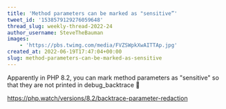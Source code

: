 ```yaml
---
title: 'Method parameters can be marked as "sensitive”'
tweet_id: '1538579129276059648'
thread_slug: weekly-thread-2022-24
author_username: SteveTheBauman
images:
    - 'https://pbs.twimg.com/media/FVZSWpkXwAITTAp.jpg'
created_at: 2022-06-19T17:47:04+00:00
slug: method-parameters-can-be-marked-as-sensitive
---
```

Apparently in PHP 8.2, you can mark method parameters as "sensitive" so that they are not printed in debug_backtrace 🤯

https://php.watch/versions/8.2/backtrace-parameter-redaction